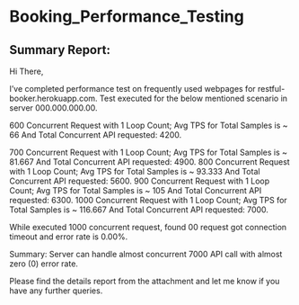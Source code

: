 
# Booking_Performance_Testing





## Summary Report:

Hi There,

I’ve completed performance test on frequently used webpages for restful-booker.herokuapp.com.
Test executed for the below mentioned scenario in server 000.000.000.00.

600 Concurrent Request with 1 Loop Count;
Avg TPS for Total Samples is ~ 66 And Total Concurrent API requested: 4200.

700 Concurrent Request with 1 Loop Count;
Avg TPS for Total Samples is ~ 81.667 And Total Concurrent API requested: 4900.
800 Concurrent Request with 1 Loop Count;
Avg TPS for Total Samples is ~ 93.333 And Total Concurrent API requested: 5600.
900 Concurrent Request with 1 Loop Count;
Avg TPS for Total Samples is ~ 105 And Total Concurrent API requested: 6300.
1000 Concurrent Request with 1 Loop Count;
Avg TPS for Total Samples is ~ 116.667 And Total Concurrent API requested: 7000.

While executed 1000 concurrent request, found 00 request got connection timeout and error rate is 0.00%.

Summary: Server can handle almost concurrent 7000 API call with almost zero (0) error rate.

Please find the details report from the attachment and let me know if you have any further queries.

 
